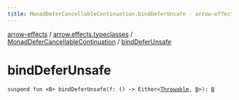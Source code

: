 ```yaml
---
title: MonadDeferCancellableContinuation.bindDeferUnsafe - arrow-effects
---
```


[arrow-effects](../../index.html) / [arrow.effects.typeclasses](../index.html) / [MonadDeferCancellableContinuation](index.html) / [bindDeferUnsafe](./bind-defer-unsafe.html)

# bindDeferUnsafe

`suspend fun <B> bindDeferUnsafe(f: () -> Either<`[`Throwable`](https://kotlinlang.org/api/latest/jvm/stdlib/kotlin/-throwable/index.html)`, `[`B`](bind-defer-unsafe.html#B)`>): `[`B`](bind-defer-unsafe.html#B)
